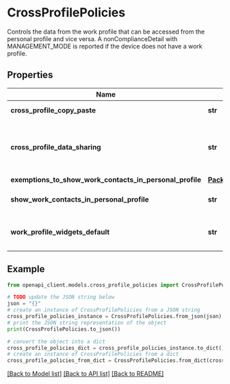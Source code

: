 # CrossProfilePolicies

Controls the data from the work profile that can be accessed from the personal profile and vice versa. A nonComplianceDetail with MANAGEMENT_MODE is reported if the device does not have a work profile.

## Properties

Name | Type | Description | Notes
------------ | ------------- | ------------- | -------------
**cross_profile_copy_paste** | **str** | Whether text copied from one profile (personal or work) can be pasted in the other profile. | [optional] 
**cross_profile_data_sharing** | **str** | Whether data from one profile (personal or work) can be shared with apps in the other profile. Specifically controls simple data sharing via intents. Management of other cross-profile communication channels, such as contact search, copy/paste, or connected work &amp; personal apps, are configured separately. | [optional] 
**exemptions_to_show_work_contacts_in_personal_profile** | [**PackageNameList**](PackageNameList.md) |  | [optional] 
**show_work_contacts_in_personal_profile** | **str** | Whether personal apps can access contacts stored in the work profile.See also exemptions_to_show_work_contacts_in_personal_profile. | [optional] 
**work_profile_widgets_default** | **str** | Specifies the default behaviour for work profile widgets. If the policy does not specify work_profile_widgets for a specific application, it will behave according to the value specified here. | [optional] 

## Example

```python
from openapi_client.models.cross_profile_policies import CrossProfilePolicies

# TODO update the JSON string below
json = "{}"
# create an instance of CrossProfilePolicies from a JSON string
cross_profile_policies_instance = CrossProfilePolicies.from_json(json)
# print the JSON string representation of the object
print(CrossProfilePolicies.to_json())

# convert the object into a dict
cross_profile_policies_dict = cross_profile_policies_instance.to_dict()
# create an instance of CrossProfilePolicies from a dict
cross_profile_policies_from_dict = CrossProfilePolicies.from_dict(cross_profile_policies_dict)
```
[[Back to Model list]](../README.md#documentation-for-models) [[Back to API list]](../README.md#documentation-for-api-endpoints) [[Back to README]](../README.md)


